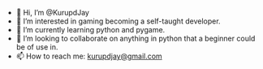 - 👋 Hi, I’m @KurupdJay
- 👀 I’m interested in gaming becoming a self-taught developer.
- 🌱 I’m currently learning python and pygame.
- 💞️ I’m looking to collaborate on anything in python that a beginner could be of use in.
- 📫 How to reach me: kurupdjay@gmail.com

<!---
KurupdJay/KurupdJay is a ✨ special ✨ repository because its `README.md` (this file) appears on your GitHub profile.
You can click the Preview link to take a look at your changes.
--->
